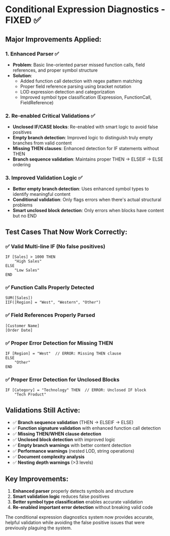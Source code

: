 # Conditional Expression Diagnostics - FIXED ✅

## Major Improvements Applied:

### 1. **Enhanced Parser** ✅
- **Problem**: Basic line-oriented parser missed function calls, field references, and proper symbol structure
- **Solution**: 
  - Added function call detection with regex pattern matching
  - Proper field reference parsing using bracket notation
  - LOD expression detection and categorization
  - Improved symbol type classification (Expression, FunctionCall, FieldReference)

### 2. **Re-enabled Critical Validations** ✅
- **Unclosed IF/CASE blocks**: Re-enabled with smart logic to avoid false positives
- **Empty branch detection**: Improved logic to distinguish truly empty branches from valid content
- **Missing THEN clauses**: Enhanced detection for IF statements without THEN
- **Branch sequence validation**: Maintains proper THEN → ELSEIF → ELSE ordering

### 3. **Improved Validation Logic** ✅
- **Better empty branch detection**: Uses enhanced symbol types to identify meaningful content
- **Conditional validation**: Only flags errors when there's actual structural problems
- **Smart unclosed block detection**: Only errors when blocks have content but no END

## Test Cases That Now Work Correctly:

### ✅ Valid Multi-line IF (No false positives)
```tableau
IF [Sales] > 1000 THEN
    "High Sales"
ELSE
    "Low Sales"
END
```

### ✅ Function Calls Properly Detected
```tableau
SUM([Sales])
IIF([Region] = "West", "Western", "Other")
```

### ✅ Field References Properly Parsed
```tableau
[Customer Name]
[Order Date]
```

### ✅ Proper Error Detection for Missing THEN
```tableau
IF [Region] = "West"  // ERROR: Missing THEN clause
ELSE
    "Other"
END
```

### ✅ Proper Error Detection for Unclosed Blocks
```tableau
IF [Category] = "Technology" THEN  // ERROR: Unclosed IF block
    "Tech Product"
```

## Validations Still Active:
- ✅ **Branch sequence validation** (THEN → ELSEIF → ELSE)
- ✅ **Function signature validation** with enhanced function call detection
- ✅ **Missing THEN/WHEN clause detection**
- ✅ **Unclosed block detection** with improved logic
- ✅ **Empty branch warnings** with better content detection
- ✅ **Performance warnings** (nested LOD, string operations)
- ✅ **Document complexity analysis**
- ✅ **Nesting depth warnings** (>3 levels)

## Key Improvements:
1. **Enhanced parser** properly detects symbols and structure
2. **Smart validation logic** reduces false positives
3. **Better symbol type classification** enables accurate validation
4. **Re-enabled important error detection** without breaking valid code

The conditional expression diagnostics system now provides accurate, helpful validation while avoiding the false positive issues that were previously plaguing the system.